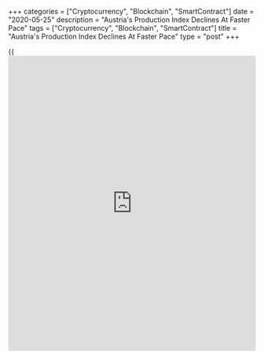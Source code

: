 +++
categories = ["Cryptocurrency", "Blockchain", "SmartContract"]
date = "2020-05-25"
description = "Austria's Production Index Declines At Faster Pace"
tags = ["Cryptocurrency", "Blockchain", "SmartContract"]
title = "Austria's Production Index Declines At Faster Pace"
type = "post"
+++

{{<iframe id="large-banner" src="https://www.bounty.group/#slide=27.0" width="100%" height="600" scrolling="no" style="border: 0px solid rgb(216, 221, 230); border-radius: 3px;">}}

Austria's production index logged a double-digit decline in March, data
from Statistics Austria showed on Monday.

The production index that covers both industry and construction,
declined 12.1 percent on a yearly basis in March, following a 2.8
percent decrease in February.

Industrial output fell 12.5 percent annually, and construction dropped
10.2 percent from last year.

On a monthly basis, the production index was down 9.5 percent reflecting
a 14.7 percent decline in construction and a 7.8 percent fall in
industry. Production had decreased 2.7 percent in February.

For comments and feedback [contact](https://www.playgroundfx.com/contact/): editorial@rtt[news](https://www.letsplayfx.com/blog/forex-news-website/).com

[Economic News][1]

 **What parts of the world are seeing the best (and worst) economic
performances lately? Click[here][2] to check out our [Econ Scorecard][2]
and find out! See up-to-the-moment [ranking](https://www.playgroundfx.com/blog/crypto-exchange-ranking/)s for the best and worst
performers in [GDP][2], [unemployment rate][3], [inflation][4] and much
more.**

   1. www.rtt[news](https://www.letsplayfx.com/blog/forex-news-website/).com/Content/EconomicNews.aspx
   2. www.rtt[news](https://www.letsplayfx.com/blog/forex-news-website/).com/economic-scorecard/world-rank/GDP/highest-performance.aspx
   3. www.rtt[news](https://www.letsplayfx.com/blog/forex-news-website/).com/economic-scorecard/world-rank/unemployment-rate/lowest-performance.aspx
   4. www.rtt[news](https://www.letsplayfx.com/blog/forex-news-website/).com/economic-scorecard/world-rank/CPI/highest-performance.aspx